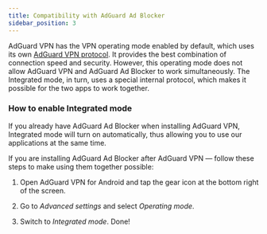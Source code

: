 ```yaml
---
title: Compatibility with AdGuard Ad Blocker
sidebar_position: 3
---
```


AdGuard VPN has the VPN operating mode enabled by default, which uses its own [AdGuard VPN protocol](/general/adguard-vpn-protocol). It provides the best combination of connection speed and security. However, this operating mode does not allow AdGuard VPN and AdGuard Ad Blocker to work simultaneously. The Integrated mode, in turn, uses a special internal protocol, which makes it possible for the two apps to work together. 

### How to enable Integrated mode

If you already have AdGuard Ad Blocker when installing AdGuard VPN, Integrated mode will turn on automatically, thus allowing you to use our applications at the same time. 

If you are installing AdGuard Ad Blocker after AdGuard VPN — follow these steps to make using them together possible:

1. Open AdGuard VPN for Android and tap the gear icon at the bottom right of the screen.

2. Go to *Advanced settings* and select *Operating mode*.

3. Switch to *Integrated mode*. Done!

